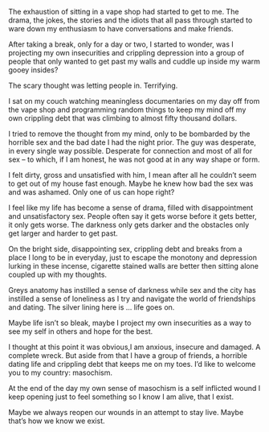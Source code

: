 The exhaustion of sitting in a vape shop had started to get to me. The drama, the jokes, the stories and the idiots that all pass through started to ware down my enthusiasm to have conversations and make friends.

After taking a break, only for a day or two, I started to wonder, was I projecting my own insecurities and crippling depression into a group of people that only wanted to get past my walls and cuddle up inside my warm gooey insides?

The scary thought was letting people in. Terrifying.

I sat on my couch watching meaningless documentaries on my day off from the vape shop and programming random things to keep my mind off my own crippling debt that was climbing to almost fifty thousand dollars.

I tried to remove the thought from my mind, only to be bombarded by the horrible sex and the bad date I had the night prior. The guy was desperate, in every single way possible. Desperate for connection and most of all for sex – to which, if I am honest, he was not good at in any way shape or form.

I felt dirty, gross and unsatisfied with him, I mean after all he couldn’t seem to get out of my house fast enough. Maybe he knew how bad the sex was and was ashamed. Only one of us can hope right?

I feel like my life has become a sense of drama, filled with disappointment and unsatisfactory sex. People often say it gets worse before it gets better, it only gets worse. The darkness only gets darker and the obstacles only get larger and harder to get past.

On the bright side, disappointing sex, crippling debt and breaks from a place I long to be in everyday, just to escape the monotony and depression lurking in these incense, cigarette stained walls are better then sitting alone coupled up with my thoughts.

Greys anatomy has instilled a  sense of darkness while sex and the city has instilled a sense of loneliness as I try and navigate the world of friendships and dating. The silver lining here is … life goes on.

Maybe life isn’t so bleak, maybe I project my own insecurities as a way to see my self in others and hope for the best. 

I thought at this point it was obvious,I am anxious, insecure and damaged. A complete wreck. But aside from that I have a group of friends, a horrible dating life and crippling debt that keeps me on my toes. I’d like to welcome you to my country: masochism.

At the end of the day my own sense of masochism is a self inflicted wound I keep opening just to feel something so I know I am alive, that I exist.

Maybe we always reopen our wounds in an attempt to stay live. Maybe that’s how we 
know we exist.
